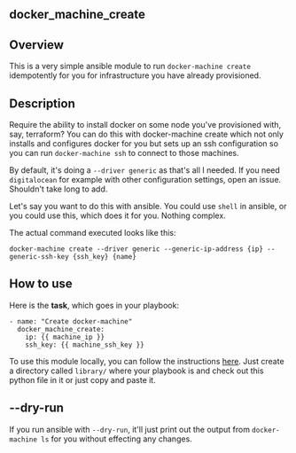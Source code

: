 docker_machine_create
--

Overview
--

This is a very simple ansible module to run `docker-machine create` idempotently for you for infrastructure you have 
already provisioned.

Description
--

Require the ability to install docker on some node you've provisioned with, say, terraform? You can do this with docker-machine create which not only installs and configures docker for you but sets up an ssh configuration so you can run `docker-machine ssh` to connect to those machines.

By default, it's doing a `--driver generic` as that's all I needed. If you need `digitalocean` for example with other configuration settings, open an issue. Shouldn't take long to add.

Let's say you want to do this with ansible. You could use `shell` in ansible, or you could use this, which does it for you. Nothing complex.

The actual command executed looks like this:

```
docker-machine create --driver generic --generic-ip-address {ip} --generic-ssh-key {ssh_key} {name}
```

How to use
--

Here is the **task**, which goes in your playbook:

```
- name: "Create docker-machine"
  docker_machine_create:
    ip: {{ machine_ip }}
    ssh_key: {{ machine_ssh_key }}
```

To use this module locally, you can follow the instructions [here](https://docs.ansible.com/ansible/latest/dev_guide/developing_locally.html). 
Just create a directory called `library/` where your playbook is and check out this python file in it or just copy and paste it.

--dry-run
--

If you run ansible with `--dry-run`, it'll just print out the output from `docker-machine ls` for you without effecting any changes.
